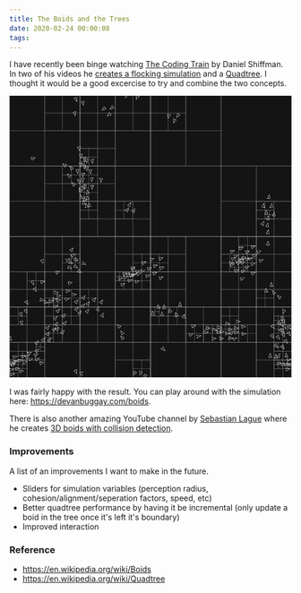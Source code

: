 ```yaml
---
title: The Boids and the Trees
date: 2020-02-24 00:00:08
tags:
---
```


I have recently been binge watching [The Coding Train](https://www.youtube.com/user/shiffman) by Daniel Shiffman. In two of his videos he [creates a flocking simulation](https://www.youtube.com/watch?v=mhjuuHl6qHM) and a [Quadtree](https://www.youtube.com/watch?v=OJxEcs0w_kE). I thought it would be a good excercise to try and combine the two concepts. 

![quadtree](/images/quadtree.png)

I was fairly happy with the result. You can play around with the simulation here: https://devanbuggay.com/boids.

There is also another amazing YouTube channel by [Sebastian Lague](https://www.youtube.com/channel/UCmtyQOKKmrMVaKuRXz02jbQ) where he creates [3D boids with collision detection](https://www.youtube.com/watch?v=bqtqltqcQhw).

### Improvements

A list of an improvements I want to make in the future.

- Sliders for simulation variables (perception radius, cohesion/alignment/seperation factors, speed, etc)
- Better quadtree performance by having it be incremental (only update a boid in the tree once it's left it's boundary)
- Improved interaction

### Reference
- https://en.wikipedia.org/wiki/Boids
- https://en.wikipedia.org/wiki/Quadtree
